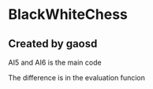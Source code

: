 # BlackWhiteChess
## Created by gaosd
AI5 and AI6 is the main code

The difference is in the evaluation funcion
